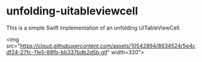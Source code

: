 # unfolding-uitableviewcell
This is a simple Swift implementation of an unfolding UITableViewCell.

<img src="https://cloud.githubusercontent.com/assets/10542894/8634524/5e4cdf24-27fc-11e5-88fb-bb337bdb2d5b.gif" width=320">

